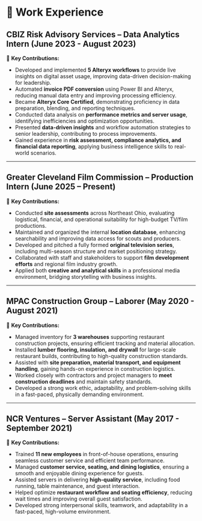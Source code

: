 # 💼 Work Experience  

## **CBIZ Risk Advisory Services** – Data Analytics Intern (June 2023 - August 2023)  
🔹 **Key Contributions:**  
- Developed and implemented **5 Alteryx workflows** to provide live insights on digital asset usage, improving data-driven decision-making for leadership.  
- Automated **invoice PDF conversion** using Power BI and Alteryx, reducing manual data entry and improving processing efficiency.  
- Became **Alteryx Core Certified**, demonstrating proficiency in data preparation, blending, and reporting techniques.  
- Conducted data analysis on **performance metrics and server usage**, identifying inefficiencies and optimization opportunities.  
- Presented **data-driven insights** and workflow automation strategies to senior leadership, contributing to process improvements.  
- Gained experience in **risk assessment, compliance analytics, and financial data reporting**, applying business intelligence skills to real-world scenarios.  

---

## **Greater Cleveland Film Commission** – Production Intern (June 2025 – Present)  
🔹 **Key Contributions:**  
- Conducted **site assessments** across Northeast Ohio, evaluating logistical, financial, and operational suitability for high-budget TV/film productions.  
- Maintained and organized the internal **location database**, enhancing searchability and improving data access for scouts and producers.  
- Developed and pitched a fully formed **original television series**, including multi-season structure and market positioning strategy.  
- Collaborated with staff and stakeholders to support **film development efforts** and regional film industry growth.  
- Applied both **creative and analytical skills** in a professional media environment, bridging storytelling with business insights.  

---

## **MPAC Construction Group** – Laborer (May 2020 - August 2021)  
🔹 **Key Contributions:**  
- Managed inventory for **3 warehouses** supporting restaurant construction projects, ensuring efficient tracking and material allocation.  
- Installed **lumber flooring, insulation, and drywall** for large-scale restaurant builds, contributing to high-quality construction standards.  
- Assisted with **site preparation, material transport, and equipment handling**, gaining hands-on experience in construction logistics.  
- Worked closely with contractors and project managers to **meet construction deadlines** and maintain safety standards.  
- Developed a strong work ethic, adaptability, and problem-solving skills in a fast-paced, physically demanding environment.  

---

## **NCR Ventures** – Server Assistant (May 2017 - September 2021)  
🔹 **Key Contributions:**  
- Trained **11 new employees** in front-of-house operations, ensuring seamless customer service and efficient team performance.  
- Managed **customer service, seating, and dining logistics**, ensuring a smooth and enjoyable dining experience for guests.  
- Assisted servers in delivering **high-quality service**, including food running, table maintenance, and guest interaction.  
- Helped optimize **restaurant workflow and seating efficiency**, reducing wait times and improving overall guest satisfaction.  
- Developed strong interpersonal skills, teamwork, and adaptability in a fast-paced, high-volume environment.  


